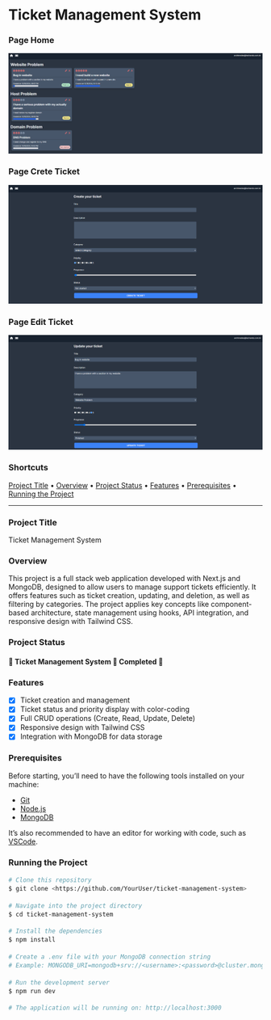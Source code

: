 # Ticket Management System

### Page Home

<img src="./public/Home.png">

### Page Crete Ticket

<img src="./public/New.png">

### Page Edit Ticket

<img src="./public/Update.png">

### Shortcuts

<p align="left">
 <a href="#project-title">Project Title</a> •
 <a href="#overview">Overview</a> • 
 <a href="#project-status">Project Status</a> • 
 <a href="#features">Features</a> • 
 <a href="#prerequisites">Prerequisites</a> • 
 <a href="#running-the-project">Running the Project</a>
</p>

---

### Project Title

Ticket Management System

### Overview

This project is a full stack web application developed with Next.js and MongoDB, designed to allow users to manage support tickets efficiently. It offers features such as ticket creation, updating, and deletion, as well as filtering by categories. The project applies key concepts like component-based architecture, state management using hooks, API integration, and responsive design with Tailwind CSS.

### Project Status

<h4 align="left"> 
	🚧 Ticket Management System 🚀 Completed 🚧
</h4>

### Features

- [x] Ticket creation and management
- [x] Ticket status and priority display with color-coding
- [x] Full CRUD operations (Create, Read, Update, Delete)
- [x] Responsive design with Tailwind CSS
- [x] Integration with MongoDB for data storage

### Prerequisites

Before starting, you’ll need to have the following tools installed on your machine:

- [Git](https://git-scm.com)
- [Node.js](https://nodejs.org/en/)
- [MongoDB](https://www.mongodb.com)

It’s also recommended to have an editor for working with code, such as [VSCode](https://code.visualstudio.com/).

### Running the Project

```bash
# Clone this repository
$ git clone <https://github.com/YourUser/ticket-management-system>

# Navigate into the project directory
$ cd ticket-management-system

# Install the dependencies
$ npm install

# Create a .env file with your MongoDB connection string
# Example: MONGODB_URI=mongodb+srv://<username>:<password>@cluster.mongodb.net/tickets

# Run the development server
$ npm run dev

# The application will be running on: http://localhost:3000
```

